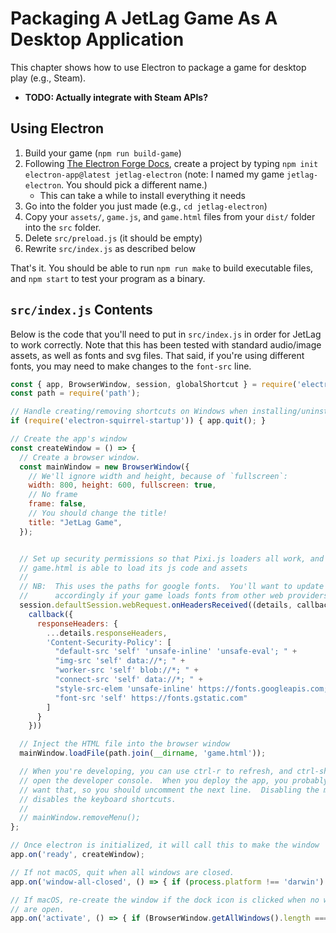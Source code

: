 # Packaging A JetLag Game As A Desktop Application

This chapter shows how to use Electron to package a game for desktop play
(e.g., Steam).

- **TODO: Actually integrate with Steam APIs?**

## Using Electron

1. Build your game (`npm run build-game`)
2. Following [The Electron Forge Docs](https://www.electronforge.io/), create a
   project by typing `npm init electron-app@latest jetlag-electron` (note: I
   named my game `jetlag-electron`.  You should pick a different name.)
   - This can take a while to install everything it needs
3. Go into the folder you just made (e.g., `cd jetlag-electron`)
4. Copy your `assets/`, `game.js`, and `game.html` files from your `dist/`
   folder into the `src` folder.
5. Delete `src/preload.js` (it should be empty)
6. Rewrite `src/index.js` as described below

That's it.  You should be able to run `npm run make` to build executable files,
and `npm start` to test your program as a binary.

## `src/index.js` Contents

Below is the code that you'll need to put in `src/index.js` in order for JetLag
to work correctly.  Note that this has been tested with standard audio/image
assets, as well as fonts and svg files.  That said, if you're using different
fonts, you may need to make changes to the `font-src` line.

```javascript
const { app, BrowserWindow, session, globalShortcut } = require('electron');
const path = require('path');

// Handle creating/removing shortcuts on Windows when installing/uninstalling.
if (require('electron-squirrel-startup')) { app.quit(); }

// Create the app's window
const createWindow = () => {
  // Create a browser window.
  const mainWindow = new BrowserWindow({
    // We'll ignore width and height, because of `fullscreen`:
    width: 800, height: 600, fullscreen: true,
    // No frame
    frame: false,
    // You should change the title!
    title: "JetLag Game",
  });


  // Set up security permissions so that Pixi.js loaders all work, and so that
  // game.html is able to load its js code and assets
  //
  // NB:  This uses the paths for google fonts.  You'll want to update it
  //      accordingly if your game loads fonts from other web providers.
  session.defaultSession.webRequest.onHeadersReceived((details, callback) =>
    callback({
      responseHeaders: {
        ...details.responseHeaders,
        'Content-Security-Policy': [
          "default-src 'self' 'unsafe-inline' 'unsafe-eval'; " +
          "img-src 'self' data://*; " +
          "worker-src 'self' blob://*; " +
          "connect-src 'self' data://*; " +
          "style-src-elem 'unsafe-inline' https://fonts.googleapis.com; " +
          "font-src 'self' https://fonts.gstatic.com"
        ]
      }
    }))

  // Inject the HTML file into the browser window
  mainWindow.loadFile(path.join(__dirname, 'game.html'));

  // When you're developing, you can use ctrl-r to refresh, and ctrl-shift-i to
  // open the developer console.  When you deploy the app, you probably don't
  // want that, so you should uncomment the next line.  Disabling the menu also
  // disables the keyboard shortcuts.
  // 
  // mainWindow.removeMenu();
};

// Once electron is initialized, it will call this to make the window
app.on('ready', createWindow);

// If not macOS, quit when all windows are closed.
app.on('window-all-closed', () => { if (process.platform !== 'darwin') { app.quit(); } });

// If macOS, re-create the window if the dock icon is clicked when no windows
// are open.
app.on('activate', () => { if (BrowserWindow.getAllWindows().length === 0) { createWindow(); } });
```
